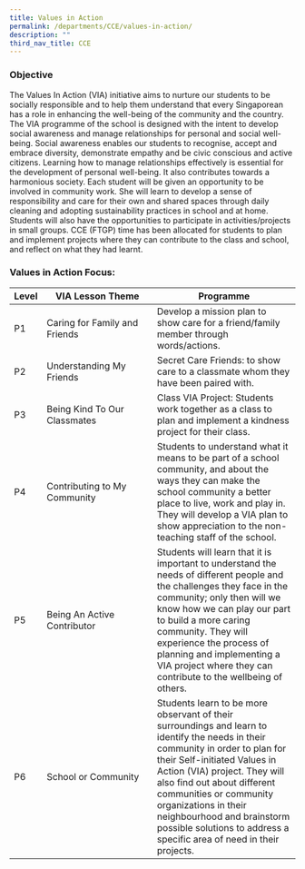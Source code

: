 ```yaml
---
title: Values in Action
permalink: /departments/CCE/values-in-action/
description: ""
third_nav_title: CCE
---
```

### **Objective**

The Values In Action (VIA) initiative aims to nurture our students to be socially responsible and to help them understand that every Singaporean has a role in enhancing the well-being of the community and the country. The VIA programme of the school is designed with the intent to develop social awareness and manage relationships for personal and social well-being. 
Social awareness enables our students to recognise, accept and embrace diversity, demonstrate empathy and be civic conscious and active citizens. Learning how to manage relationships effectively is essential for the development of personal well-being. It also contributes towards a harmonious society.
Each student will be given an opportunity to be involved in community work. She will learn to develop a sense of responsibility and care for their own and shared spaces through daily cleaning and adopting sustainability practices in school and at home. Students will also have the opportunities to participate in activities/projects in small groups. CCE (FTGP) time has been allocated for students to plan and implement projects where they can contribute to the class and school, and reflect on what they had learnt. 
  
### **Values in Action Focus:**

<table style="width:100%">
<thead>
<tr>
<th style="width:10%">Level</th>
<th>VIA Lesson Theme</th>
<th style="width:50%">Programme</th>
</tr>
</thead>
<tbody>
<tr>
<td>P1</td>
<td>Caring for Family and Friends</td>
<td>Develop a mission plan to show care for a friend/family member through words/actions.</td>	
</tr>
<tr>
<td>P2</td>
<td>Understanding My Friends</td>
<td>Secret Care Friends: to show care to a classmate whom they have been paired with.</td>	
</tr>	
	<tr>
<td>P3</td>
<td>Being Kind To Our Classmates</td>
<td>Class VIA Project: Students work together as a class to plan and implement a kindness project for their class.</td>	
</tr>
	<td>P4</td>
<td>Contributing to My Community</td>
<td>Students to understand what it means to be part of a school community, and about the ways they can make the school community a better place to live, work and play in. They will develop a VIA plan to show appreciation to the non-teaching staff of the school.</td>	
</tr>
<td>P5</td>
<td>Being An Active Contributor</td>
<td>Students will learn that it is important to understand the needs of different people and the challenges they face in the community; only then will we know how we can play our part to build a more caring community. They will experience the process of planning and implementing a VIA project where they can contribute to the wellbeing of others. </td>	
</tr>	
<td>P6</td>
<td>School or Community</td>
<td>Students learn to be more observant of their surroundings and learn to identify the needs in their community in order to plan for their Self-initiated Values in Action (VIA) project. They will also find out about different communities or community organizations in their neighbourhood and brainstorm possible solutions to address a specific area of need in their projects. </td>	
</tr>	

